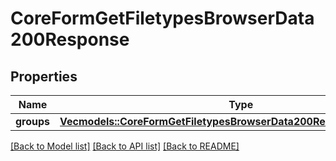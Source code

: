 # CoreFormGetFiletypesBrowserData200Response

## Properties

Name | Type | Description | Notes
------------ | ------------- | ------------- | -------------
**groups** | [**Vec<models::CoreFormGetFiletypesBrowserData200ResponseGroupsInner>**](core_form_get_filetypes_browser_data_200_response_groups_inner.md) |  | 

[[Back to Model list]](../README.md#documentation-for-models) [[Back to API list]](../README.md#documentation-for-api-endpoints) [[Back to README]](../README.md)


